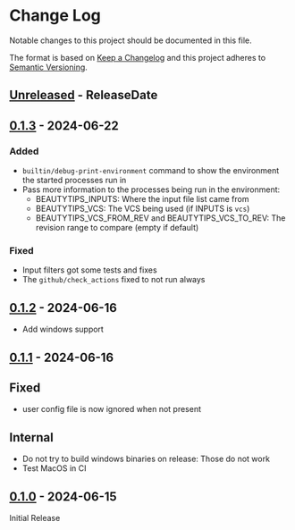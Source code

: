 # Change Log

Notable changes to this project should be documented in this file.

The format is based on [Keep a Changelog](http://keepachangelog.com/)
and this project adheres to [Semantic Versioning](http://semver.org/).

<!-- next-header -->
## [Unreleased] - ReleaseDate

## [0.1.3] - 2024-06-22

### Added

 * `builtin/debug-print-environment` command to show the environment the
   started processes run in
 * Pass more information to the processes being run in the environment:
   * BEAUTYTIPS_INPUTS: Where the input file list came from
   * BEAUTYTIPS_VCS: The VCS being used (if INPUTS is `vcs`)
   * BEAUTYTIPS_VCS_FROM_REV and BEAUTYTIPS_VCS_TO_REV: The revision range
     to compare (empty if default)

### Fixed

 * Input filters got some tests and fixes
 * The `github/check_actions` fixed to not run always

## [0.1.2] - 2024-06-16

* Add windows support

## [0.1.1] - 2024-06-16

## Fixed

* user config file is now ignored when not present

## Internal

* Do not try to build windows binaries on release: Those do not work
* Test MacOS in CI

## [0.1.0] - 2024-06-15

Initial Release

<!-- next-url -->
[Unreleased]: https://github.com/hunger/beautytips/compare/v0.1.3...HEAD
[0.1.3]: https://github.com/hunger/beautytips/compare/v0.1.2...v0.1.3
[0.1.2]: https://github.com/hunger/beautytips/compare/v0.1.1...v0.1.2
[0.1.1]: https://github.com/hunger/beautytips/compare/v0.1.0...v0.1.1
[0.1.0]: https://github.com/hunger/beautytips/compare/45bd7663096c68181152f84e11a881a6111e5549...v0.1.0
